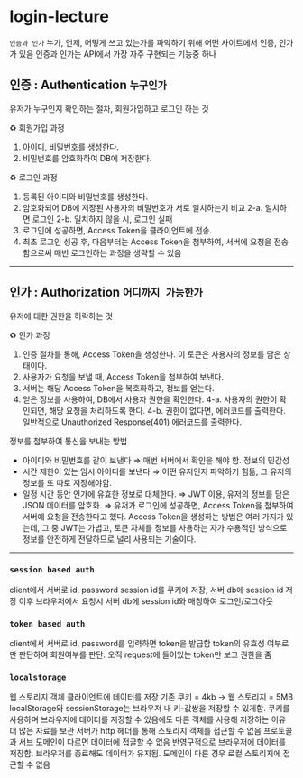 # login-lecture

`인증과 인가`
누가, 언제, 어떻게 쓰고 있는가를 파악하기 위해 어떤 사이트에서 인증, 인가가 있음
인증과 인가는 API에서 가장 자주 구현되는 기능중 하나

## 인증 : Authentication `누구인가`
유저가 누구인지 확인하는 절차, 회원가입하고 로그인 하는 것

♻️ 회원가입 과정
1. 아이디, 비밀번호를 생성한다.
2. 비밀번호를 암호화하여 DB에 저장한다.

♻️ 로그인 과정
1. 등록된 아이디와 비밀번호를 생성한다.
2. 암호화되어 DB에 저장된 사용자의 비밀번호가 서로 일치하는지 비교
2-a. 일치하면 로그인
2-b. 일치하지 않을 시, 로그인 실패
3. 로그인에 성공하면, Access Token을 클라이언트에 전송.
4. 최초 로그인 성공 후, 다음부터는 Access Token을 첨부하여, 서버에 요청을 전송함으로써 매번 로그인하는 과정을 생략할 수 있음

---
## 인가 : Authorization `어디까지 가능한가`
유저에 대한 권한을 허락하는 것

♻️ 인가 과정
1. 인증 절차를 통해, Access Token을 생성한다. 이 토큰은 사용자의 정보를 담은 상태이다.
2. 사용자가 요청을 보낼 때, Access Token을 첨부하여 보낸다.
3. 서버는 해당 Access Token을 복호화하고, 정보를 얻는다.
4. 얻은 정보를 사용하여, DB에서 사용자 권한을 확인한다.
4-a. 사용자의 권한이 확인되면, 해당 요청을 처리하도록 한다.
4-b. 권한이 없다면, 에러코드를 출력한다. 일반적으로 Unauthorized Response(401) 에러코드를 출력한다.

정보를 첨부하여 통신을 보내는 방법
* 아이디와 비밀번호를 같이 보낸다 ⇒ 매번 서버에서 확인을 해야 함. 정보의 민감성
* 시간 제한이 있는 임시 아이디를 보낸다 ⇒ 어떤 유저인지 파악하기 힘듦, 그 유저의 정보를 또 따로 저장해야함.
* 일정 시간 동안 인가에 유효한 정보로 대체한다. ⇒ JWT 이용, 유저의 정보를 담은 JSON 데이터를 암호화.
  ⇒ 유저가 로그인에 성공하면, Access Token을 첨부하여 서버에 요청을 전송한다고 했다. 
  Access Token을 생성하는 방법은 여러 가지가 있는데, 
  그 중 JWT는 가볍고, 토큰 자체를 정보를 사용하는 자가 수용적인 방식으로 정보를 안전하게 전달하므로 널리 사용되는 기술이다.

---
### `session based auth`
client에서 서버로 id, password
session id를 쿠키에 저장, 서버 db에 session id 저장
이후 브라우저에서 요청시 서버 db에 session id와 매칭하여 로그인/로그아웃

### `token based auth`
client에서 서버로 id, password를 입력하면 token을 발급함
token의 유효성 여부로만 판단하여 회원여부를 판단.
오직 request에 들어있는 token만 보고 권한을 줌

### `localstorage`
웹 스토리지 객체
클라이언트에 데이터를 저장
기존 쿠키 = 4kb → 웹 스토리지 = 5MB
localStorage와 sessionStorage는 브라우저 내 키-값쌍을 저장할 수 있게함.
쿠키를 사용하며 브라우저에 데이터를 저장할 수 있음에도 다른 객체를 사용해 저장하는 이유
더 많은 자료를 보관
서버가 http 헤더를 통해 스토리지 객체를 접근할 수 없음
프로토콜과 서브 도메인이 다르면 데이터에 접글할 수 없음
반영구적으로 브라우저에 데이터를 저장함.
브라우저를 종료해도 데이터가 유지됨.
도메인이 다른 경우 로컬 스토리지에 접근할 수 없음
